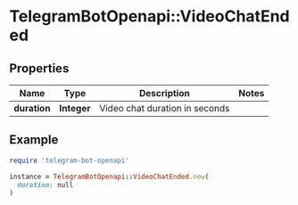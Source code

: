 # TelegramBotOpenapi::VideoChatEnded

## Properties

| Name | Type | Description | Notes |
| ---- | ---- | ----------- | ----- |
| **duration** | **Integer** | Video chat duration in seconds |  |

## Example

```ruby
require 'telegram-bot-openapi'

instance = TelegramBotOpenapi::VideoChatEnded.new(
  duration: null
)
```

